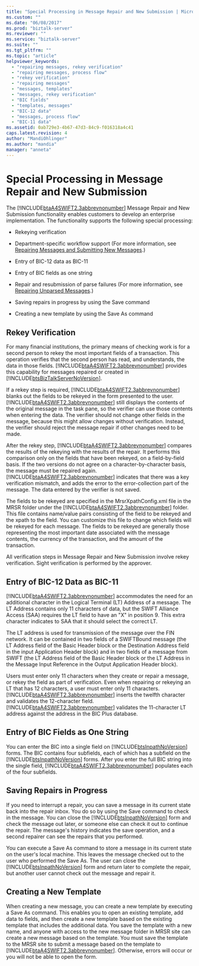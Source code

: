 ```yaml
---
title: "Special Processing in Message Repair and New Submission | Microsoft Docs"
ms.custom: ""
ms.date: "06/08/2017"
ms.prod: "biztalk-server"
ms.reviewer: ""
ms.service: "biztalk-server"
ms.suite: ""
ms.tgt_pltfrm: ""
ms.topic: "article"
helpviewer_keywords: 
  - "repairing messages, rekey verification"
  - "repairing messages, process flow"
  - "rekey verification"
  - "repairing messages"
  - "messages, templates"
  - "messages, rekey verification"
  - "BIC fields"
  - "templates, messages"
  - "BIC-12 data"
  - "messages, process flow"
  - "BIC-11 data"
ms.assetid: 0ab729e3-4b67-47d3-84c9-f016318a4c41
caps.latest.revision: 4
author: "MandiOhlinger"
ms.author: "mandia"
manager: "anneta"
---
```

# Special Processing in Message Repair and New Submission
The [!INCLUDE[btaA4SWIFT2.3abbrevnonumber](../../includes/btaa4swift2-3abbrevnonumber-md.md)] Message Repair and New Submission functionality enables customers to develop an enterprise implementation. The functionality supports the following special processing:  
  
-   Rekeying verification  
  
-   Department-specific workflow support (For more information, see [Repairing Messages and Submitting New Messages](../../adapters-and-accelerators/accelerator-swift/repairing-messages-and-submitting-new-messages.md).)  
  
-   Entry of BIC-12 data as BIC-11  
  
-   Entry of BIC fields as one string  
  
-   Repair and resubmission of parse failures (For more information, see [Repairing Unparsed Messages](../../adapters-and-accelerators/accelerator-swift/repairing-unparsed-messages.md).)  
  
-   Saving repairs in progress by using the Save command  
  
-   Creating a new template by using the Save As command  
  
## Rekey Verification  
 For many financial institutions, the primary means of checking work is for a second person to rekey the most important fields of a transaction. This operation verifies that the second person has read, and understands, the data in those fields. [!INCLUDE[btaA4SWIFT2.3abbrevnonumber](../../includes/btaa4swift2-3abbrevnonumber-md.md)] provides this capability for messages repaired or created in [!INCLUDE[btsBizTalkServerNoVersion](../../includes/btsbiztalkservernoversion-md.md)].  
  
 If a rekey step is required, [!INCLUDE[btaA4SWIFT2.3abbrevnonumber](../../includes/btaa4swift2-3abbrevnonumber-md.md)] blanks out the fields to be rekeyed in the form presented to the user. [!INCLUDE[btaA4SWIFT2.3abbrevnonumber](../../includes/btaa4swift2-3abbrevnonumber-md.md)] still displays the contents of the original message in the task pane, so the verifier can use those contents when entering the data. The verifier should not change other fields in the message, because this might allow changes without verification. Instead, the verifier should reject the message repair if other changes need to be made.  
  
 After the rekey step, [!INCLUDE[btaA4SWIFT2.3abbrevnonumber](../../includes/btaa4swift2-3abbrevnonumber-md.md)] compares the results of the rekeying with the results of the repair. It performs this comparison only on the fields that have been rekeyed, on a field-by-field basis. If the two versions do not agree on a character-by-character basis, the message must be repaired again. [!INCLUDE[btaA4SWIFT2.3abbrevnonumber](../../includes/btaa4swift2-3abbrevnonumber-md.md)] indicates that there was a key verification mismatch, and adds the error to the error-collection part of the message. The data entered by the verifier is not saved.  
  
 The fields to be rekeyed are specified in the MrsrXpathConfig.xml file in the MRSR folder under the [!INCLUDE[btaA4SWIFT2.3abbrevnonumber](../../includes/btaa4swift2-3abbrevnonumber-md.md)] folder. This file contains name/value pairs consisting of the field to be rekeyed and the xpath to the field. You can customize this file to change which fields will be rekeyed for each message. The fields to be rekeyed are generally those representing the most important date associated with the message contents, the currency of the transaction, and the amount of the transaction.  
  
 All verification steps in Message Repair and New Submission involve rekey verification. Sight verification is performed by the approver.  
  
## Entry of BIC-12 Data as BIC-11  
 [!INCLUDE[btaA4SWIFT2.3abbrevnonumber](../../includes/btaa4swift2-3abbrevnonumber-md.md)] accommodates the need for an additional character in the Logical Terminal (LT) Address of a message. The LT Address contains only 11 characters of data, but the SWIFT Alliance Access (SAA) requires the LT field to have an "X" in position 9. This extra character indicates to SAA that it should select the correct LT.  
  
 The LT address is used for transmission of the message over the FIN network. It can be contained in two fields of a SWIFTBound message (the LT Address field of the Basic Header block or the Destination Address field in the input Application Header block) and in two fields of a message from SWIFT (the LT Address field of the Basic Header block or the LT Address in the Message Input Reference in the Output Application Header block).  
  
 Users must enter only 11 characters when they create or repair a message, or rekey the field as part of verification. Even when repairing or rekeying an LT that has 12 characters, a user must enter only 11 characters. [!INCLUDE[btaA4SWIFT2.3abbrevnonumber](../../includes/btaa4swift2-3abbrevnonumber-md.md)] inserts the twelfth character and validates the 12-character field. [!INCLUDE[btaA4SWIFT2.3abbrevnonumber](../../includes/btaa4swift2-3abbrevnonumber-md.md)] validates the 11-character LT address against the address in the BIC Plus database.  
  
## Entry of BIC Fields as One String  
 You can enter the BIC into a single field on [!INCLUDE[btsInpathNoVersion](../../includes/btsinpathnoversion-md.md)] forms. The BIC contains four subfields, each of which has a subfield on the [!INCLUDE[btsInpathNoVersion](../../includes/btsinpathnoversion-md.md)] forms. After you enter the full BIC string into the single field, [!INCLUDE[btaA4SWIFT2.3abbrevnonumber](../../includes/btaa4swift2-3abbrevnonumber-md.md)] populates each of the four subfields.  
  
## Saving Repairs in Progress  
 If you need to interrupt a repair, you can save a message in its current state back into the repair inbox. You do so by using the Save command to check in the message. You can close the [!INCLUDE[btsInpathNoVersion](../../includes/btsinpathnoversion-md.md)] form and check the message out later, or someone else can check it out to continue the repair. The message's history indicates the save operation, and a second repairer can see the repairs that you performed.  
  
 You can execute a Save As command to store a message in its current state on the user's local machine. This leaves the message checked out to the user who performed the Save As. The user can close the [!INCLUDE[btsInpathNoVersion](../../includes/btsinpathnoversion-md.md)] form and return later to complete the repair, but another user cannot check out the message and repair it.  
  
## Creating a New Template  
 When creating a new message, you can create a new template by executing a Save As command. This enables you to open an existing template, add data to fields, and then create a new template based on the existing template that includes the additional data. You save the template with a new name, and anyone with access to the new message folder in MRSR site can create a new message based on the template. You must save the template to the MRSR site to submit a message based on the template to [!INCLUDE[btaA4SWIFT2.3abbrevnonumber](../../includes/btaa4swift2-3abbrevnonumber-md.md)]. Otherwise, errors will occur or you will not be able to open the form.